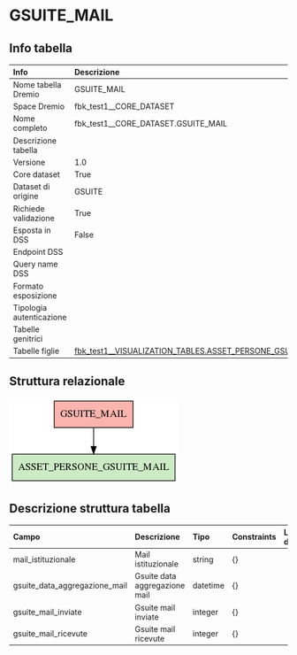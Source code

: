 # GSUITE_MAIL

## Info tabella

| Info                     | Descrizione                                                                                                                         |
|:-------------------------|:------------------------------------------------------------------------------------------------------------------------------------|
| Nome tabella Dremio      | GSUITE_MAIL                                                                                                                         |
| Space Dremio             | fbk_test1__CORE_DATASET                                                                                                             |
| Nome completo            | fbk_test1__CORE_DATASET.GSUITE_MAIL                                                                                                 |
| Descrizione tabella      |                                                                                                                                     |
| Versione                 | 1.0                                                                                                                                 |
| Core dataset             | True                                                                                                                                |
| Dataset di origine       | GSUITE                                                                                                                              |
| Richiede validazione     | True                                                                                                                                |
| Esposta in DSS           | False                                                                                                                               |
| Endpoint DSS             |                                                                                                                                     |
| Query name DSS           |                                                                                                                                     |
| Formato esposizione      |                                                                                                                                     |
| Tipologia autenticazione |                                                                                                                                     |
| Tabelle genitrici        |                                                                                                                                     |
| Tabelle figlie           | [fbk_test1__VISUALIZATION_TABLES.ASSET_PERSONE_GSUITE_MAIL](/fbk_test1__VISUALIZATION_TABLES/ASSET_PERSONE_GSUITE_MAIL/markdown.md) |

## Struttura relazionale

![GSUITE_MAIL](./graph_png.png)

## Descrizione struttura tabella

| Campo                         | Descrizione                   | Tipo     | Constraints   | Linked data   | errors   |
|:------------------------------|:------------------------------|:---------|:--------------|:--------------|:---------|
| mail_istituzionale            | Mail istituzionale            | string   | {}            |               | {}       |
| gsuite_data_aggregazione_mail | Gsuite data aggregazione mail | datetime | {}            |               | {}       |
| gsuite_mail_inviate           | Gsuite mail inviate           | integer  | {}            |               | {}       |
| gsuite_mail_ricevute          | Gsuite mail ricevute          | integer  | {}            |               | {}       |
